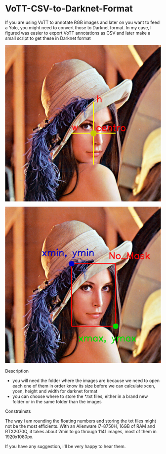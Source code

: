 # VoTT-CSV-to-Darknet-Format
If you are using VoTT to annotate RGB images and later on you want to feed a Yolo, you might need to convert those to Darknet format. 
In my case, I figured was easier to export VoTT annotations as CSV and later make a small script to get these in Darknet format


![alt text](https://github.com/chacoff/VoTT-CSV-to-Darknet-Format/blob/main/lena_annotated2.png?raw=true)

![alt text](https://github.com/chacoff/VoTT-CSV-to-Darknet-Format/blob/main/lena_annotated.png?raw=true)

Description
- you will need the folder where the images are because we need to open each one of them in order know its size before we can calculate xcen, ycen, height and width for darknet format
- you can choose where to store the *.txt files, either in a brand new folder or in the same folder than the images


Constrainsts

The way i am rounding the floating numbers and storing the txt files might not be the most efficients. With an Alienware i7-8750H, 16GB of RAM and RTX2070Q, it takes about 2min to go through 1141 images, most of them in 1920x1080px. 



If you have any suggestion, i'll be very happy to hear them.
